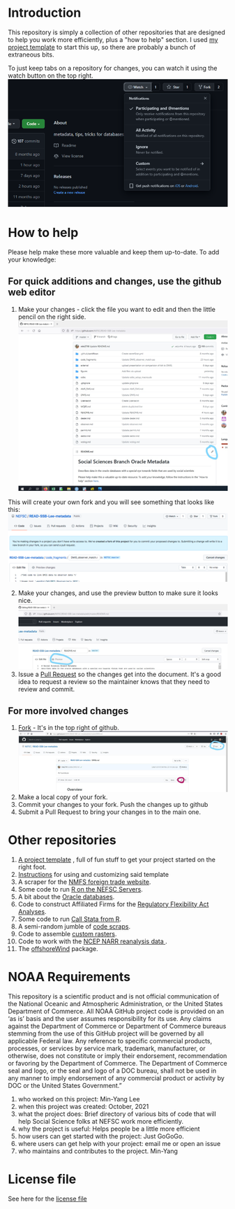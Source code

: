# Introduction
This repository is simply a collection of other repositories that are designed to help you work more efficiently, plus a "how to help" section.  I used [my project template](https://github.com/NEFSC/READ-SSB-Lee-project-template) to start this up, so there are probably a bunch of extraneous bits.

To just keep tabs on a repository for changes, you can watch it using the watch button on the top right. ![Here's a picture](/images/watch.png)

# How to help 

Please help make these more valuable and keep them up-to-date.  To add your knowledge:

## For quick additions and changes, use the github web editor
1.   Make your changes  - click the file you want to edit and then the little pencil on the right side. ![Here's a picture](/images/straight_edit.jpg)
   
   This will create your own fork and you will see something that looks like this:  ![Here's a picture](/images/auto_fork.png)
  
2.   Make your changes, and use the preview button to make sure it looks nice. ![Here's a picture](/images/editor_preview.jpg)
3.   Issue a [Pull Request](https://docs.github.com/en/github/collaborating-with-issues-and-pull-requests/creating-a-pull-request-from-a-fork) so the changes get into the document.  It's a good idea to request a review so the maintainer knows that they need to review and commit.

## For more involved changes
1.  [Fork](https://docs.github.com/en/github/getting-started-with-github/fork-a-repo) - It's in the top right of github.  ![Here's a picture](/images/fork_edit.jpg)
2.  Make a local copy of your fork.  
3.  Commit your changes to your fork.  Push the changes up to github
4.  Submit a Pull Request to bring your changes in to the main one.


# Other repositories  
1. [A project template](https://github.com/NEFSC/READ-SSB-Lee-project-template) , full of fun stuff to get your project started on the right foot.
1. [Instructions](https://github.com/NEFSC/READ-SSB-Lee-project-template-instructions) for using and customizing said template
1. A scraper for the  [NMFS foreign trade website](https://github.com/cameronspeir/NOAA-Foreign-Fishery-Trade-Data-API).  
1. Some code to run [R on the NEFSC Servers](https://github.com/NEFSC/READ-SSB-Lee-Ronthenetwork).  
1. A bit about the [Oracle databases](https://github.com/NEFSC/READ-SSB-Lee-metadata).
1. Code to construct Affiliated Firms for the [Regulatory Flexibility Act Analyses](https://github.com/NEFSC/READ-SSB-Lee-RFAdataset).
1. Some code to run [Call Stata from R](https://github.com/NEFSC/READ-SSB-LEE-R_calling_stata).  
1. A semi-random jumble of [code scraps](https://github.com/NEFSC/READ-SSB-Lee_code_scraps).  
1. Code to assemble [custom rasters](https://github.com/NEFSC/READ-SSB-Lee-Raster_requests).  
1. Code to work with the [NCEP  NARR reanalysis data ](https://github.com/NEFSC/READ-SSB-Lee-reanalysis).  
1. The [offshoreWind](https://github.com/dcorvi/offshoreWind) package.

# NOAA Requirements
This repository is a scientific product and is not official communication of the National Oceanic and Atmospheric Administration, or the United States Department of Commerce. All NOAA GitHub project code is provided on an ‘as is’ basis and the user assumes responsibility for its use. Any claims against the Department of Commerce or Department of Commerce bureaus stemming from the use of this GitHub project will be governed by all applicable Federal law. Any reference to specific commercial products, processes, or services by service mark, trademark, manufacturer, or otherwise, does not constitute or imply their endorsement, recommendation or favoring by the Department of Commerce. The Department of Commerce seal and logo, or the seal and logo of a DOC bureau, shall not be used in any manner to imply endorsement of any commercial product or activity by DOC or the United States Government.”


1. who worked on this project:  Min-Yang Lee
1. when this project was created: October, 2021 
1. what the project does: Brief directory of various bits of code that will help Social Science folks at NEFSC work more efficiently.
1. why the project is useful:  Helps people be a little more efficient
1. how users can get started with the project: Just GoGoGo.
1. where users can get help with your project:  email me or open an issue
1. who maintains and contributes to the project. Min-Yang

# License file
See here for the [license file](License.txt)
